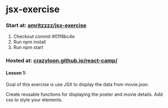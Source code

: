 # jsx-exercise

### Start at: [amritzzzz/jsx-exercise](https://github.com/amritzzzz/jsx-exercise)

1. Checkout commit #01f8bc4e
2. Run npm install
3. Run npm start

### Hosted at: [crazyloon.github.io/react-camp/](https://crazyloon.github.io/react-camp/)

#### Lesson 1:
>
Goal of this exercise is use JSX to display the data from movie.json.
>
Create reusable functions for displaying the poster and movie details. Add css to style your elements.